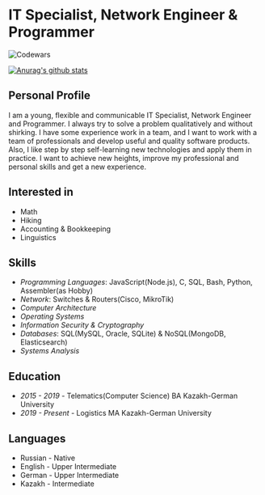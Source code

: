 # IT Specialist, Network Engineer & Programmer

![Codewars](https://www.codewars.com/users/SA-Inc/badges/large)

[![Anurag's github stats](https://github-readme-stats.vercel.app/api?username=SA-Inc&count_private=true&show_icons=true&theme=synthwave)](https://github.com/anuraghazra/github-readme-stats)

## Personal Profile
I am a young, flexible and communicable IT Specialist, Network Engineer and Programmer. I always try to solve a problem qualitatively and without shirking. I have some experience work in a team, and I want to work with a team of professionals and develop useful and quality software products. Also, I like step by step self-learning new technologies and apply them in practice. I want to achieve new heights, improve my professional and personal skills and get a new experience.

## Interested in
- Math
- Hiking
- Accounting & Bookkeeping
- Linguistics

## Skills
- _Programming Languages_: JavaScript(Node.js), C, SQL, Bash, Python, Assembler(as Hobby)
- _Network_: Switches & Routers(Cisco, MikroTik)
- _Computer Architecture_ 
- _Operating Systems_
- _Information Security & Cryptography_
- _Databases_: SQL(MySQL, Oracle, SQLite) & NoSQL(MongoDB, Elasticsearch)
- _Systems Analysis_

## Education
- _2015 - 2019_ - Telematics(Computer Science) BA Kazakh-German University
- _2019 - Present_ - Logistics MA Kazakh-German University

## Languages
- Russian - Native
- English - Upper Intermediate
- German - Upper Intermediate
- Kazakh - Intermediate

